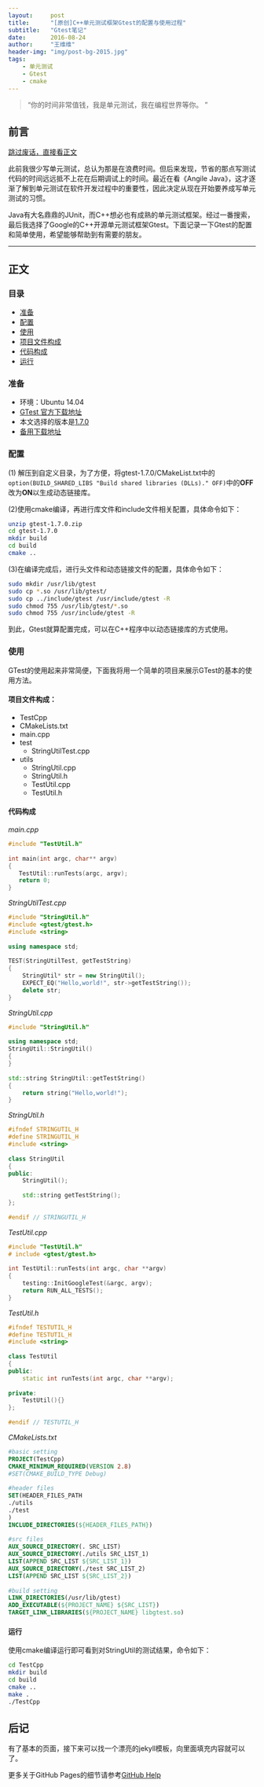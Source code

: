 ```yaml
---
layout:     post
title:      "[原创]C++单元测试框架Gtest的配置与使用过程"
subtitle:   "Gtest笔记"
date:       2016-08-24
author:     "王维维"
header-img: "img/post-bg-2015.jpg"
tags:
    - 单元测试
    - Gtest
    - cmake
---
```


> “你的时间非常值钱，我是单元测试，我在编程世界等你。 ”

## 前言<span id="前言" />

[跳过废话，直接看正文](#正文)

此前我很少写单元测试，总认为那是在浪费时间。但后来发现，节省的那点写测试代码的时间远远抵不上花在后期调试上的时间。最近在看《Angile Java》，这才逐渐了解到单元测试在软件开发过程中的重要性，因此决定从现在开始要养成写单元测试的习惯。

Java有大名鼎鼎的JUnit，而C++想必也有成熟的单元测试框架。经过一番搜索，最后我选择了Google的C++开源单元测试框架Gtest。下面记录一下Gtest的配置和简单使用，希望能够帮助到有需要的朋友。

---

## 正文<span id = "正文" />

### 目录<span id="目录" />

* [准备](#准备)
* [配置](#配置)
* [使用](#使用)
 * [项目文件构成](#项目文件构成)
 * [代码构成](#代码构成)
 * [运行](#运行)

### 准备<span id="准备" />

 - 环境：Ubuntu 14.04
 - [GTest 官方下载地址](http://code.google.com/p/googletest/downloads/list)
 - 本文选择的版本是[1.7.0](http://googletest.googlecode.com/files/gtest-1.7.0.zip)
 - [备用下载地址](http://yun.baidu.com/s/1dDGxpiL)

### 配置<span id="配置" />

(1) 解压到自定义目录，为了方便，将gtest-1.7.0/CMakeList.txt中的`option(BUILD_SHARED_LIBS "Build shared libraries (DLLs)." OFF)`中的**OFF**改为**ON**以生成动态链接库。

(2)使用cmake编译，再进行库文件和include文件相关配置，具体命令如下：

```bash
unzip gtest-1.7.0.zip  
cd gtest-1.7.0  
mkdir build  
cd build  
cmake ..
```

(3)在编译完成后，进行头文件和动态链接文件的配置，具体命令如下：

```bash
sudo mkdir /usr/lib/gtest
sudo cp *.so /usr/lib/gtest/
sudo cp ../include/gtest /usr/include/gtest -R
sudo chmod 755 /usr/lib/gtest/*.so
sudo chmod 755 /usr/include/gtest -R
```
到此，Gtest就算配置完成，可以在C++程序中以动态链接库的方式使用。

### 使用<span id="使用" />

GTest的使用起来非常简便，下面我将用一个简单的项目来展示GTest的基本的使用方法。

#### 项目文件构成：<span id="项目文件构成" />

 * TestCpp
  * CMakeLists.txt
  * main.cpp
  * test
     * StringUtilTest.cpp
  * utils
     * StringUtil.cpp
     * StringUtil.h
     * TestUtil.cpp
     * TestUtil.h

#### 代码构成<span id="代码构成" />

*main.cpp*

```cpp
#include "TestUtil.h"  
  
int main(int argc, char** argv)  
{  
   TestUtil::runTests(argc, argv);  
   return 0;  
}
```

*StringUtilTest.cpp*

```cpp
#include "StringUtil.h"  
#include <gtest/gtest.h>  
#include <string>  
  
using namespace std;  
  
TEST(StringUtilTest, getTestString)  
{  
    StringUtil* str = new StringUtil();  
    EXPECT_EQ("Hello,world!", str->getTestString());  
    delete str;  
}  
```

*StringUtil.cpp*

```cpp
#include "StringUtil.h"  
  
using namespace std;  
StringUtil::StringUtil()  
{  
}  
  
std::string StringUtil::getTestString()  
{  
    return string("Hello,world!");  
}  
```

*StringUtil.h*

```cpp
#ifndef STRINGUTIL_H  
#define STRINGUTIL_H  
#include <string>  
  
class StringUtil  
{  
public:  
    StringUtil();  
  
    std::string getTestString();  
};  
  
#endif // STRINGUTIL_H
```

*TestUtil.cpp*

```cpp
#include "TestUtil.h"  
# include <gtest/gtest.h>  
  
int TestUtil::runTests(int argc, char **argv)  
{  
    testing::InitGoogleTest(&argc, argv);  
    return RUN_ALL_TESTS();  
}  
```

*TestUtil.h*

```cpp
#ifndef TESTUTIL_H  
#define TESTUTIL_H  
#include <string>  
  
class TestUtil  
{  
public:  
    static int runTests(int argc, char **argv);  
  
private:  
    TestUtil(){}  
};  
  
#endif // TESTUTIL_H
```

*CMakeLists.txt*

```cmake
#basic setting  
PROJECT(TestCpp)  
CMAKE_MINIMUM_REQUIRED(VERSION 2.8)  
#SET(CMAKE_BUILD_TYPE Debug)  
  
#header files  
SET(HEADER_FILES_PATH  
./utils  
./test  
)  
INCLUDE_DIRECTORIES(${HEADER_FILES_PATH})  
  
#src files  
AUX_SOURCE_DIRECTORY(. SRC_LIST)  
AUX_SOURCE_DIRECTORY(./utils SRC_LIST_1)  
LIST(APPEND SRC_LIST ${SRC_LIST_1})  
AUX_SOURCE_DIRECTORY(./test SRC_LIST_2)  
LIST(APPEND SRC_LIST ${SRC_LIST_2})  
  
#build setting  
LINK_DIRECTORIES(/usr/lib/gtest)  
ADD_EXECUTABLE(${PROJECT_NAME} ${SRC_LIST})  
TARGET_LINK_LIBRARIES(${PROJECT_NAME} libgtest.so)  
```

#### 运行<span id="运行" />

使用cmake编译运行即可看到对StringUtil的测试结果，命令如下：

```bash
cd TestCpp  
mkdir build  
cd build  
cmake ..  
make .  
./TestCpp  
```

## 后记<span id="后记" />

有了基本的页面，接下来可以找一个漂亮的jekyll模板，向里面填充内容就可以了。

更多关于GitHub Pages的细节请参考[GitHub Help](https://help.github.com/categories/github-pages-basics/)